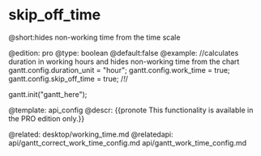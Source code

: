 skip_off_time
=============

@short:hides non-working time from the time scale
	
@edition: pro
@type: boolean
@default:false
@example:
//calculates duration in working hours and hides non-working time from the chart
gantt.config.duration_unit = "hour";
gantt.config.work_time = true; 
gantt.config.skip_off_time = true; /*!*/

gantt.init("gantt_here");

@template:	api_config
@descr:
{{pronote This functionality is available in the PRO edition only.}}

@related:
	 desktop/working_time.md
@relatedapi:
	api/gantt_correct_work_time_config.md
     api/gantt_work_time_config.md